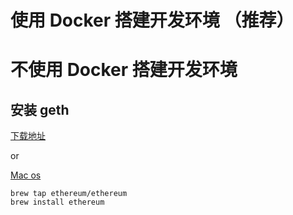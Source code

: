 


# 使用 Docker 搭建开发环境 （推荐）



# 不使用 Docker 搭建开发环境


## 安装 geth

[下载地址](https://geth.ethereum.org/downloads/)

or

[Mac os](https://github.com/ethereum/go-ethereum/wiki/Installation-Instructions-for-Mac)

```
brew tap ethereum/ethereum
brew install ethereum
```



